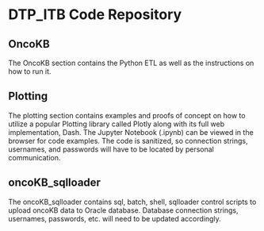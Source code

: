 # DTP_ITB Code Repository

## OncoKB
The OncoKB section contains the Python ETL as well as the instructions on how to run it.


## Plotting
The plotting section contains examples and proofs of concept on how to utilize a popular Plotting library called Plotly along with its full web implementation, Dash.  The Jupyter Notebook (.ipynb) can be viewed in the browser for code examples.  The code is sanitized, so connection strings, usernames, and passwords will have to be located by personal communication.

## oncoKB_sqlloader
The oncoKB_sqlloader contains sql, batch, shell, sqlloader control scripts to upload oncoKB data to Oracle database. Database connection strings, usernames, passwords, etc. will need to be updated accordingly.  
